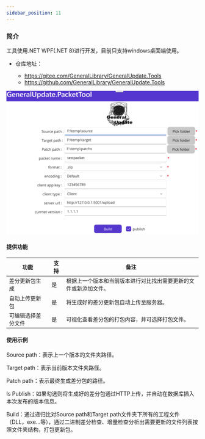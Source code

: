 ```yaml
---
sidebar_position: 11
---
```


### 简介

工具使用.NET WPF(.NET 8)进行开发，目前只支持windows桌面端使用。

- 仓库地址：

  - https://gitee.com/GeneralLibrary/GeneralUpdate.Tools
  - https://github.com/GeneralLibrary/GeneralUpdate.Tools



![](imgs/packet_tool.png)



#### 提供功能

| 功能               | 支持 | 备注                                                         |
| ------------------ | ---- | ------------------------------------------------------------ |
| 差分更新包生成     | 是   | 根据上一个版本和当前版本进行对比找出需要更新的文件或新添加文件。 |
| 自动上传更新包     | 是   | 将生成好的差分更新包自动上传至服务器。                       |
| 可编辑选择差分文件 | 是   | 可视化查看差分包的打包内容，并可选择打包文件。               |



#### 使用示例

Source path：表示上一个版本的文件夹路径。

Target path：表示当前版本文件夹路径。

Patch path：表示最终生成差分包的路径。

Is Publish：如果勾选则将生成好的差分包通过HTTP上传，并自动在数据库插入本次发布的版本信息。

Build：通过递归比对Source path和Target path文件夹下所有的工程文件（DLL，exe...等），通过二进制差分检查、增量检查分析出需要更新的文件列表按照文件夹结构，打包更新包。